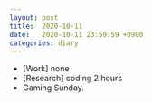 ```yaml
---
layout: post
title:  2020-10-11
date:   2020-10-11 23:59:59 +0900
categories: diary
---
```


- [Work] none
- [Research] coding 2 hours
- Gaming Sunday.